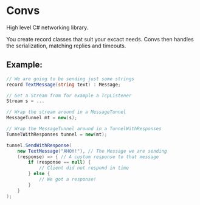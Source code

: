 # Convs

High level C# networking library.

You create record classes that suit your excact needs.
Convs then handles the serialization, matching replies and timeouts.

## Example:
```cs
// We are going to be sending just some strings
record TextMessage(string text) : Message;

// Get a Stream from for example a TcpListener
Stream s = ...

// Wrap the stream around in a MessageTunnel
MessageTunnel mt = new(s);

// Wrap the MessageTunnel around in a TunnelWithResponses
TunnelWithResponses tunnel = new(mt);

tunnel.SendWithResponse(
	new TextMessage("AHOY!"), // The Message we are sending
	(response) => { // A custom response to that message
		if (response == null) {
			// Client did not respond in time
		} else {
			// We got a response!
		}
	}
);
```

